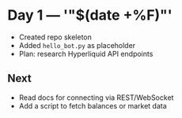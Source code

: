 # Day 1 — '"$(date +%F)"'

- Created repo skeleton
- Added `hello_bot.py` as placeholder
- Plan: research Hyperliquid API endpoints

## Next
- Read docs for connecting via REST/WebSocket
- Add a script to fetch balances or market data

